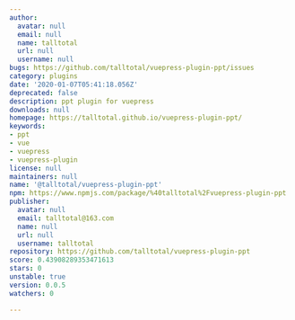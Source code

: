 ```yaml
---
author:
  avatar: null
  email: null
  name: talltotal
  url: null
  username: null
bugs: https://github.com/talltotal/vuepress-plugin-ppt/issues
category: plugins
date: '2020-01-07T05:41:18.056Z'
deprecated: false
description: ppt plugin for vuepress
downloads: null
homepage: https://talltotal.github.io/vuepress-plugin-ppt/
keywords:
- ppt
- vue
- vuepress
- vuepress-plugin
license: null
maintainers: null
name: '@talltotal/vuepress-plugin-ppt'
npm: https://www.npmjs.com/package/%40talltotal%2Fvuepress-plugin-ppt
publisher:
  avatar: null
  email: talltotal@163.com
  name: null
  url: null
  username: talltotal
repository: https://github.com/talltotal/vuepress-plugin-ppt
score: 0.43908289353471613
stars: 0
unstable: true
version: 0.0.5
watchers: 0

---
```


